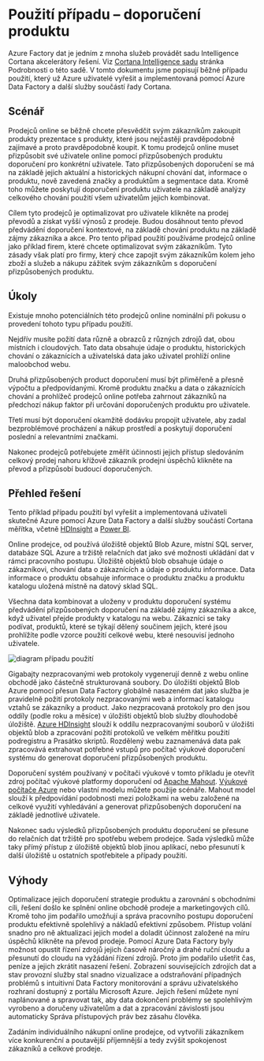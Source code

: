 <properties 
    pageTitle="Případ použití dat Factory - doporučení produktu" 
    description="Informace o případu použití implementovaná pomocí Azure Data Factory spolu s dalšími službami." 
    services="data-factory" 
    documentationCenter="" 
    authors="sharonlo101" 
    manager="jhubbard" 
    editor="monicar"/>

<tags 
    ms.service="data-factory" 
    ms.workload="data-services" 
    ms.tgt_pltfrm="na" 
    ms.devlang="na" 
    ms.topic="article" 
    ms.date="09/01/2016" 
    ms.author="shlo"/>

# <a name="use-case---product-recommendations"></a>Použití případu – doporučení produktu 

Azure Factory dat je jedním z mnoha služeb provádět sadu Intelligence Cortana akcelerátory řešení.  Viz [Cortana Intelligence sadu](http://www.microsoft.com/cortanaanalytics) stránka Podrobnosti o této sadě. V tomto dokumentu jsme popisují běžné případu použití, který už Azure uživatelé vyřešit a implementovaná pomocí Azure Data Factory a další služby součástí řady Cortana.

## <a name="scenario"></a>Scénář

Prodejců online se běžně chcete přesvědčit svým zákazníkům zakoupit produkty prezentace s produkty, které jsou nejčastěji pravděpodobně zajímavé a proto pravděpodobně koupit. K tomu prodejců online muset přizpůsobit své uživatele online pomocí přizpůsobených produktu doporučení pro konkrétní uživatele. Tato přizpůsobených doporučení se má na základě jejich aktuální a historických nákupní chování dat, informace o produktu, nově zavedená značky a produktům a segmentace data.  Kromě toho můžete poskytují doporučení produktu uživatele na základě analýzy celkového chování použití všem uživatelům jejich kombinovat.

Cílem tyto prodejců je optimalizovat pro uživatele klikněte na prodej převodů a získat vyšší výnosů z prodeje.  Budou dosáhnout tento převod předvádění doporučení kontextové, na základě chování produktu na základě zájmy zákazníka a akce. Pro tento případ použití používáme prodejců online jako příklad firem, které chcete optimalizovat svým zákazníkům. Tyto zásady však platí pro firmy, který chce zapojit svým zákazníkům kolem jeho zboží a služeb a nákupu zážitek svým zákazníkům s doporučení přizpůsobených produktu.

## <a name="challenges"></a>Úkoly

Existuje mnoho potenciálních této prodejců online nominální při pokusu o provedení tohoto typu případu použití. 

Nejdřív musíte požití data různě a obrazců z různých zdrojů dat, obou místních i cloudových. Tato data obsahuje údaje o produktu, historických chování o zákaznících a uživatelská data jako uživatel prohlíží online maloobchod webu. 

Druhá přizpůsobených product doporučení musí být přiměřeně a přesně výpočtu a předpovídanými. Kromě produktu značku a data o zákaznících chování a prohlížeč prodejců online potřeba zahrnout zákazníků na předchozí nákup faktor při určování doporučených produktu pro uživatele. 

Třetí musí být doporučení okamžitě dodávku propojit uživatele, aby zadal bezproblémové procházení a nákup prostředí a poskytují doporučení poslední a relevantními značkami. 

Nakonec prodejců potřebujete změřit účinnosti jejich přístup sledováním celkový prodej nahoru křížově zákazník prodejní úspěchů klikněte na převod a přizpůsobí budoucí doporučených.

## <a name="solution-overview"></a>Přehled řešení

Tento příklad případu použití byl vyřešit a implementovaná uživateli skutečné Azure pomocí Azure Data Factory a další služby součástí Cortana měřítka, včetně [HDInsight](https://azure.microsoft.com/services/hdinsight/) a [Power BI](https://powerbi.microsoft.com/).

Online prodejce, od používá úložiště objektů Blob Azure, místní SQL server, databáze SQL Azure a tržiště relačních dat jako své možnosti ukládání dat v rámci pracovního postupu.  Úložiště objektů blob obsahuje údaje o zákazníkovi, chování data o zákaznících a údaje o produktu informace. Data informace o produktu obsahuje informace o produktu značku a produktu katalogu uložená místně na datový sklad SQL. 

Všechna data kombinovat a uloženy v produktu doporučení systému předvádění přizpůsobených doporučení na základě zájmy zákazníka a akce, když uživatel přejde produkty v katalogu na webu. Zákazníci se taky podívat, produktů, které se týkají dělený součinem jejich, které jsou prohlížíte podle vzorce použití celkové webu, které nesouvisí jednoho uživatele.

![diagram případu použití](./media/data-factory-product-reco-usecase/diagram-1.png)

Gigabajty nezpracovanými web protokoly vygenerují denně z webu online obchodě jako částečně strukturovaná soubory. Do úložišti objektů Blob Azure pomocí přesun Data Factory globálně nasazeném dat jako služba je pravidelně požití protokoly nezpracovanými web a informací katalogu vztahů se zákazníky a product. Jako nezpracovaná protokoly pro den jsou oddíly (podle roku a měsíce) v úložišti objektů blob služby dlouhodobě úložiště.  [Azure HDInsight](https://azure.microsoft.com/services/hdinsight/) slouží k oddílu nezpracovanými souborů v úložišti objektů blob a zpracování požití protokolů ve velkém měřítku použití podregistru a Prasátko skriptů. Rozdělený webu zaznamenává data pak zpracovává extrahovat potřebné vstupů pro počítač výukové doporučení systému do generovat doporučení přizpůsobených produktu.

Doporučení systém používaný v počítači výukové v tomto příkladu je otevřít zdroj počítač výukové platformy doporučení od [Apache Mahout](http://mahout.apache.org/).  [Výukové počítače Azure](https://azure.microsoft.com/services/machine-learning/) nebo vlastní modelu můžete použije scénáře.  Mahout model slouží k předpovídání podobnosti mezi položkami na webu založené na celkové využití vyhledávání a generovat přizpůsobených doporučení na základě jednotlivé uživatele.

Nakonec sadu výsledků přizpůsobených produktu doporučení se přesune do relačních dat tržiště pro spotřebu webem prodejce.  Sada výsledků může taky přímý přístup z úložiště objektů blob jinou aplikací, nebo přesunutí k další úložiště u ostatních spotřebitele a případy použití.

## <a name="benefits"></a>Výhody

Optimalizace jejich doporučení strategie produktu a zarovnání s obchodními cíli, řešení došlo ke splnění online obchodě prodeje a marketingových cílů. Kromě toho jim podařilo umožňují a správa pracovního postupu doporučení produktu efektivně spolehlivý a nákladů efektivní způsobem. Přístup volání snadno pro ně aktualizaci jejich model a doladit účinnost založené na míru úspěchů klikněte na převod prodeje. Pomocí Azure Data Factory byly možnost opustit řízení zdrojů jejich časově náročný a drahé ruční cloudu a přesunutí do cloudu na vyžádání řízení zdrojů. Proto jim podařilo ušetřit čas, peníze a jejich zkrátit nasazení řešení. Zobrazení souvisejících zdrojích dat a stav provozní služby stal snadno vizualizace a odstraňování případných problémů s intuitivní Data Factory monitorování a správu uživatelského rozhraní dostupný z portálu Microsoft Azure. Jejich řešení můžete nyní naplánované a spravovat tak, aby data dokončení problémy se spolehlivým vyrobeno a doručeny uživatelům a dat a zpracování závislosti jsou automaticky Správa přístupových práv bez zásahu člověka.

Zadáním individuálního nákupní online prodejce, od vytvořili zákazníkem více konkurenční a poutavější příjemnější a tedy zvýšit spokojenost zákazníků a celkové prodeje.



  